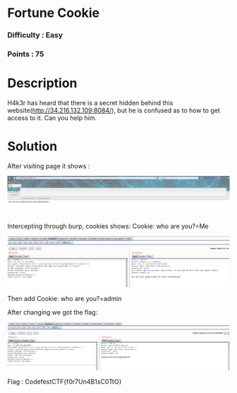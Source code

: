 #  Fortune Cookie 
### Difficulty : Easy
### Points : 75

# Description
H4k3r has heard that there is a secret hidden behind this website(http://34.216.132.109:8084/), but he is confused as to how to get access to it. Can you help him.

# Solution
After visiting page it shows :

![alt text](https://github.com/Mk-ism/Codefest-18-CTF-Writeups/blob/master/Fortune%20cookies/first.jpg)

Intercepting through burp, cookies shows: Cookie: who are you?=Me

![alt text](https://github.com/Mk-ism/Codefest-18-CTF-Writeups/blob/master/Fortune%20cookies/before.jpg)

Then add Cookie: who are you?=admin

After changing we got the flag:

![alt text](https://github.com/Mk-ism/Codefest-18-CTF-Writeups/blob/master/Fortune%20cookies/after.jpg)


Flag : CodefestCTF{f0r7Un4B1sC0TtO}
